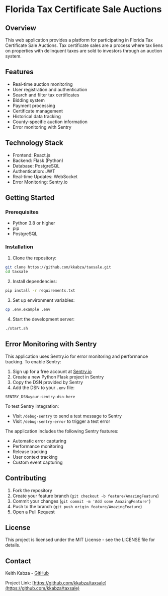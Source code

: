 # Florida Tax Certificate Sale Auctions

## Overview
This web application provides a platform for participating in Florida Tax Certificate Sale Auctions. Tax certificate sales are a process where tax liens on properties with delinquent taxes are sold to investors through an auction system.

## Features
- Real-time auction monitoring
- User registration and authentication
- Search and filter tax certificates
- Bidding system
- Payment processing
- Certificate management
- Historical data tracking
- County-specific auction information
- Error monitoring with Sentry

## Technology Stack
- Frontend: React.js
- Backend: Flask (Python)
- Database: PostgreSQL
- Authentication: JWT
- Real-time Updates: WebSocket
- Error Monitoring: Sentry.io

## Getting Started

### Prerequisites
- Python 3.8 or higher
- pip
- PostgreSQL

### Installation
1. Clone the repository:
```bash
git clone https://github.com/kkabza/taxsale.git
cd taxsale
```

2. Install dependencies:
```bash
pip install -r requirements.txt
```

3. Set up environment variables:
```bash
cp .env.example .env
```

4. Start the development server:
```bash
./start.sh
```

## Error Monitoring with Sentry

This application uses Sentry.io for error monitoring and performance tracking. To enable Sentry:

1. Sign up for a free account at [Sentry.io](https://sentry.io)
2. Create a new Python Flask project in Sentry
3. Copy the DSN provided by Sentry
4. Add the DSN to your `.env` file:
```
SENTRY_DSN=your-sentry-dsn-here
```

To test Sentry integration:
- Visit `/debug-sentry` to send a test message to Sentry
- Visit `/debug-sentry-error` to trigger a test error

The application includes the following Sentry features:
- Automatic error capturing
- Performance monitoring
- Release tracking
- User context tracking
- Custom event capturing

## Contributing
1. Fork the repository
2. Create your feature branch (`git checkout -b feature/AmazingFeature`)
3. Commit your changes (`git commit -m 'Add some AmazingFeature'`)
4. Push to the branch (`git push origin feature/AmazingFeature`)
5. Open a Pull Request

## License
This project is licensed under the MIT License - see the LICENSE file for details.

## Contact
Keith Kabza - [GitHub](https://github.com/kkabza)

Project Link: [https://github.com/kkabza/taxsale](https://github.com/kkabza/taxsale) 